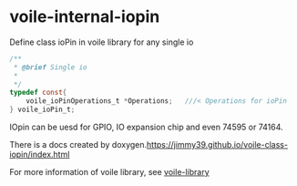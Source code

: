 # voile-internal-iopin
Define class ioPin in voile library for any single io

```C
/**
 * @brief Single io
 * 
 */
typedef const{
    voile_ioPinOperations_t *Operations;   ///< Operations for ioPin
} voile_ioPin_t;
```

IOpin can be uesd for GPIO, IO expansion chip and even 74595 or 74164.

There is a docs created by doxygen.https://jimmy39.github.io/voile-class-iopin/index.html

For more information of voile library, see [voile-library](https://github.com/Jimmy39/voile-library)
